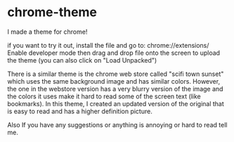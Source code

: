 # chrome-theme
I made a theme for chrome!

if you want to try it out, install the file and go to: 
chrome://extensions/ 
Enable developer mode then drag and drop file onto the screen to upload the theme (you can also click on "Load Unpacked")

There is a similar theme is the chrome web store called "scifi town sunset" which uses the same background image and has similar colors.
However, the one in the webstore version has a very blurry version of the image and the colors it uses make it hard to read some of the screen text (like bookmarks).
In this theme, I created an updated version of the original that is easy to read and has a higher definition picture.

Also If you have any suggestions or anything is annoying or hard to read tell me.
